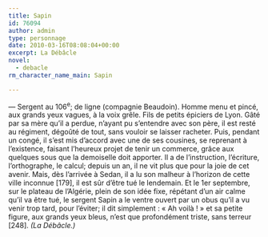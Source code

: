 ```yaml
---
title: Sapin
id: 76094
author: admin
type: personnage
date: 2010-03-16T08:08:04+00:00
excerpt: La Débâcle
novel:
  - debacle
rm_character_name_main: Sapin

---
```

— Sergent au 106<sup>e</sup>; de ligne (compagnie Beaudoin). Homme menu et pincé, aux grands yeux vagues, à la voix grêle. Fils de petits épiciers de Lyon. Gâté par sa mère qu&rsquo;il a perdue, n&rsquo;ayant pu s&rsquo;entendre avec son père, il est resté au régiment, dégoûté de tout, sans vouloir se laisser racheter. Puis, pendant un congé, il s&rsquo;est mis d&rsquo;accord avec une de ses cousines, se reprenant à l&rsquo;existence, faisant l&rsquo;heureux projet de tenir un commerce, grâce aux quelques sous que la demoiselle doit apporter. Il a de l&rsquo;instruction, l&rsquo;écriture, l&rsquo;orthographe, le calcul; depuis un an, il ne vit plus que pour la joie de cet avenir. Mais, dès l&rsquo;arrivée à Sedan, il a lu son malheur à l&rsquo;horizon de cette ville inconnue [179], il est sûr d&rsquo;être tué le lendemain. Et le 1er septembre, sur le plateau de l&rsquo;Algérie, plein de son idée fixe, répétant d&rsquo;un air calme qu&rsquo;il va être tué, le sergent Sapin a le ventre ouvert par un obus qu&rsquo;il a vu venir trop tard, pour l&rsquo;éviter; il dit simplement : « Ah voilà ! » et sa petite figure, aux grands yeux bleus, n&rsquo;est que profondément triste, sans terreur [248]. _(La Débâcle.)_